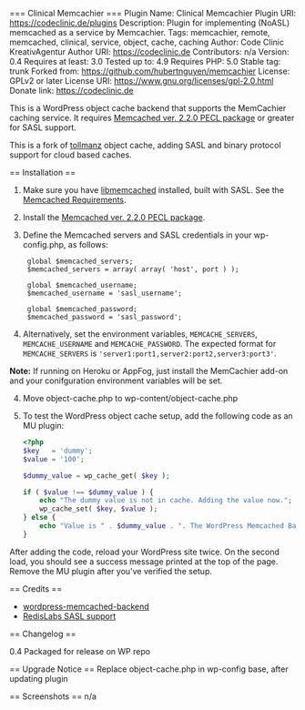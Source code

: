 === Clinical Memcachier ===
Plugin Name: Clinical Memcachier
Plugin URI: https://codeclinic.de/plugins
Description: Plugin for implementing (NoASL) memcached as a service by Memcachier.
Tags: memcachier, remote, memcached, clinical, service, object, cache, caching
Author: Code Clinic KreativAgentur
Author URI: https://codeclinic.de
Contributors: n/a
Version: 0.4
Requires at least: 3.0
Tested up to: 4.9
Requires PHP: 5.0
Stable tag: trunk
Forked from: https://github.com/hubertnguyen/memcachier
License: GPLv2 or later
License URI: https://www.gnu.org/licenses/gpl-2.0.html
Donate link: https://codeclinic.de



This is a WordPress object cache backend that supports the MemCachier caching service. It requires [Memcached ver. 2.2.0 PECL package](http://pecl.php.net/package/memcached) or greater for SASL support.

This is a fork of [tollmanz](https://github.com/tollmanz/wordpress-pecl-memcached-object-cache) object cache, adding SASL and binary protocol support for cloud based caches.


== Installation ==

1. Make sure you have [libmemcached](http://libmemcached.org/libMemcached.html) installed, built with SASL. See the [Memcached Requirements](http://il1.php.net/manual/en/memcached.requirements.php). 

2. Install the [Memcached ver. 2.2.0 PECL package](http://il1.php.net/manual/en/memcached.installation.php).

3. Define the Memcached servers and SASL credentials in your wp-config.php, as follows:

		global $memcached_servers;
		$memcached_servers = array( array( 'host', port ) );

		global $memcached_username;
		$memcached_username = 'sasl_username';

		global $memcached_password;
		$memcached_password = 'sasl_password';

4. Alternatively, set the environment variables, `MEMCACHE_SERVERS`, `MEMCACHE_USERNAME` and `MEMCACHE_PASSWORD`. The expected format for `MEMCACHE_SERVERS` is `'server1:port1,server2:port2,server3:port3'`.

**Note:** If running on Heroku or AppFog, just install the MemCachier add-on and your conifguration environment variables will be set.  

4. Move object-cache.php to wp-content/object-cache.php

5. To test the WordPress object cache setup, add the following code as an MU plugin:

	```php
	<?php
	$key   = 'dummy';
	$value = '100';

	$dummy_value = wp_cache_get( $key );

	if ( $value !== $dummy_value ) {
        echo "The dummy value is not in cache. Adding the value now.";
		wp_cache_set( $key, $value );
	} else {
        echo "Value is " . $dummy_value . ". The WordPress Memcached Backend is working!";
	}
	```

  After adding the code, reload your WordPress site twice. On the second load, you should see a success message printed at the top of the page. Remove the MU plugin after you've verified the setup.

== Credits ==

* [wordpress-memcached-backend](https://github.com/tollmanz/wordpress-memcached-backend)
* [RedisLabs SASL support](https://github.com/RedisLabs/wordpress-memcached-backend)


== Changelog ==

0.4 Packaged for release on WP repo


 == Upgrade Notice ==
Replace object-cache.php in wp-config base, after updating plugin

== Screenshots ==
n/a
